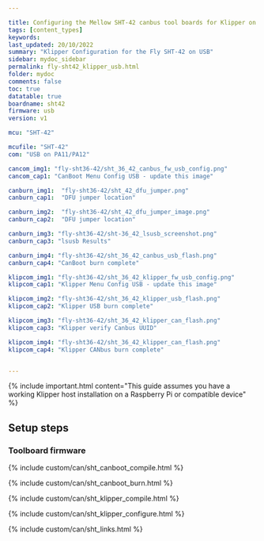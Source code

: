 ```yaml
---

title: Configuring the Mellow SHT-42 canbus tool boards for Klipper on USB
tags: [content_types]
keywords: 
last_updated: 20/10/2022
summary: "Klipper Configuration for the Fly SHT-42 on USB"
sidebar: mydoc_sidebar
permalink: fly-sht42_klipper_usb.html
folder: mydoc
comments: false
toc: true
datatable: true
boardname: sht42
firmware: usb
version: v1

mcu: "SHT-42"

mcufile: "SHT-42"
com: "USB on PA11/PA12"

cancom_img1: "fly-sht36-42/sht_36_42_canbus_fw_usb_config.png"
cancom_cap1: "CanBoot Menu Config USB - update this image"

canburn_img1:  "fly-sht36-42/sht_42_dfu_jumper.png"
canburn_cap1:  "DFU jumper location" 

canburn_img2:  "fly-sht36-42/sht_42_dfu_jumper_image.png"
canburn_cap2:  "DFU jumper location"

canburn_img3: "fly-sht36-42/sht-36_42_lsusb_screenshot.png"
canburn_cap3: "lsusb Results"

canburn_img4: "fly-sht36-42/sht_36_42_canbus_usb_flash.png"
canburn_cap4: "CanBoot burn complete"

klipcom_img1: "fly-sht36-42/sht_36_42_klipper_fw_usb_config.png"
klipcom_cap1: "Klipper Menu Config USB - update this image"

klipcom_img2: "fly-sht36-42/sht_36_42_klipper_usb_flash.png"
klipcom_cap2: "Klipper USB burn complete"

klipcom_img3: "fly-sht36-42/sht_36_42_klipper_can_flash.png"
klipcom_cap3: "Klipper verify Canbus UUID"

klipcom_img4: "fly-sht36-42/sht_36_42_klipper_can_flash.png"
klipcom_cap4: "Klipper CANbus burn complete"


---
```


{% include important.html content="This guide assumes you have a working Klipper host installation on a Raspberry Pi or compatible device" %}



## Setup steps

### Toolboard firmware

{% include custom/can/sht_canboot_compile.html %}

{% include custom/can/sht_canboot_burn.html %}

{% include custom/can/sht_klipper_compile.html %}

{% include custom/can/sht_klipper_configure.html %}

{% include custom/can/sht_links.html %}

